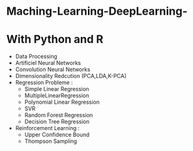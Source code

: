 # Maching-Learning-DeepLearning-


# With Python and R
  - Data Processing 
  - Artificiel Neural Networks
  - Convolution Neural Networks 
  - Dimensionality Redcution (PCA,LDA,K-PCA)
  - Regression Probleme :
	- Simple Linear Regression 
	- MultipleLinearRegression
	- Polynomial Linear Regression
	- SVR 
	- Random Forest Regression
	- Decision Tree Regression
  - Reinforcement Learning :
	- Upper Confidence Bound
	- Thompson Sampling
  

